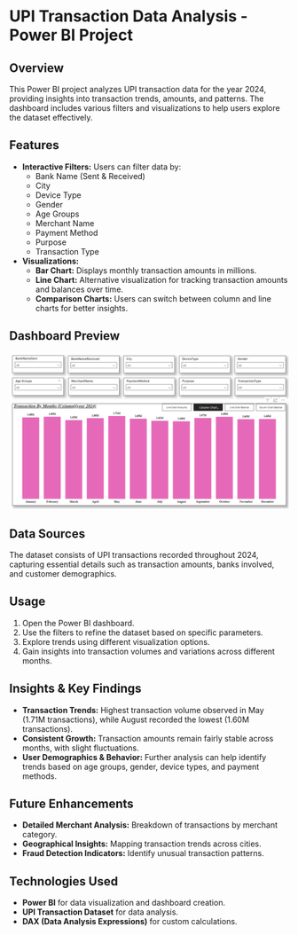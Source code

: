 # UPI Transaction Data Analysis - Power BI Project

## Overview

This Power BI project analyzes UPI transaction data for the year 2024, providing insights into transaction trends, amounts, and patterns. The dashboard includes various filters and visualizations to help users explore the dataset effectively.

## Features

- **Interactive Filters:** Users can filter data by:
  - Bank Name (Sent & Received)
  - City
  - Device Type
  - Gender
  - Age Groups
  - Merchant Name
  - Payment Method
  - Purpose
  - Transaction Type
- **Visualizations:**
  - **Bar Chart:** Displays monthly transaction amounts in millions.
  - **Line Chart:** Alternative visualization for tracking transaction amounts and balances over time.
  - **Comparison Charts:** Users can switch between column and line charts for better insights.

## Dashboard Preview

![UPI Transaction Dashboard](image.png)

## Data Sources

The dataset consists of UPI transactions recorded throughout 2024, capturing essential details such as transaction amounts, banks involved, and customer demographics.

## Usage

1. Open the Power BI dashboard.
2. Use the filters to refine the dataset based on specific parameters.
3. Explore trends using different visualization options.
4. Gain insights into transaction volumes and variations across different months.

## Insights & Key Findings

- **Transaction Trends:** Highest transaction volume observed in May (1.71M transactions), while August recorded the lowest (1.60M transactions).
- **Consistent Growth:** Transaction amounts remain fairly stable across months, with slight fluctuations.
- **User Demographics & Behavior:** Further analysis can help identify trends based on age groups, gender, device types, and payment methods.

## Future Enhancements

- **Detailed Merchant Analysis:** Breakdown of transactions by merchant category.
- **Geographical Insights:** Mapping transaction trends across cities.
- **Fraud Detection Indicators:** Identify unusual transaction patterns.

## Technologies Used

- **Power BI** for data visualization and dashboard creation.
- **UPI Transaction Dataset** for data analysis.
- **DAX (Data Analysis Expressions)** for custom calculations.



